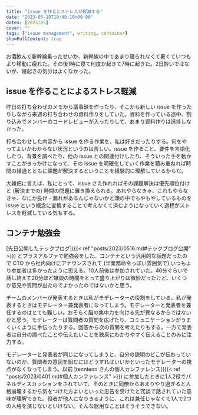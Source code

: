 ```yaml
---
title: "issue を作るとストレスが軽減する"
date: "2023-05-19T19:49:10+09:00"
dates: [2023/05]
cover: ""
tags: ["issue management", writing, container]
showFullContent: true
---
```


お酒飲んで新幹線乗ったせいか、新幹線の中であまり寝られなくて暑くていつもより移動に疲れた。その後1時に寝て何度か起きて7時に起きた。2日酔いではないが、寝起きの気分はよくなかった。

## issue を作ることによるストレス軽減

昨日の打ち合わせのメモから議事録を作ったり、そこから新しい issue を作ったりしながら来週の打ち合わせの資料作りをしていた。資料を作っている途中、割り込みでメンバーのコードレビューが入ったりして、あまり資料作りは進捗しなかった。

打ち合わせした内容から issue を作る作業を、私は好きだったりする。何をやってよいかわからない状況というのは苦しい。issue を作ること、要件を言語化したり、背景を調べたり、他の issue との関連付けしたり、そういった手を動かすことがきっかけになって、その issue を明確化していく作業を積み重ねれば時間の経過とともに課題が解決するということを経験的に理解しているからだ。

大雑把に言えば、私にとって、issue さえ作れればその課題解決は優先順位付けと (解決までの) 時間の問題に置き換えられる。あれやらなきゃ、これもやらなきゃ、なにか抜け・漏れがあるんじゃないかと頭の中でもやもやしているものを issue という概念に変換することで考えなくて済むようになっていく過程がストレスを軽減している気もする。

## コンテナ勉強会

[先日公開したテックブログ]({{< ref "posts/2023/0516.md#テックブログ公開" >}}) とプラスアルファで勉強会をした。コンテナという汎用的な話題だったので CTO から社内向けにアナウンスされて (半業務命令っぽい雰囲気で) いつもより参加者は多かったように思える。10人前後は参加されていた。40分ぐらいで話し終えて20分ほど雑談の時間をとって盛り上がりは微妙だったけど、いくつか意見や質問が出たのでよかったのではないかと思う。

チームのメンバーが発表するときは私がモデレーターの役割をしている。私が発表するときはモデレーター兼発表者になってしまう。モデレーターと発表者を兼任するのはとても難しい。おそらく脳の集中力を向ける先が異なるからではないかと思う。モデレーターは質問者の質問を広げたり、コミュニケーションがうまくいくように手伝ったりする。回答から次の質問を考えたりもする。一方で発表者は自分の調べたことや伝えたいことを聴衆にわかりやすく伝えることのみに注力する。

モデレーターと発表者が同じになってしまうと、自分の説明のどこが伝わっていないのか、質問者の意図を組むにはどうすればいいかといったモデレーターの視点がなくなってしまう。以前 [tenntenn さんの個人カンファレンス]({{< ref "posts/2023/0401.md#個人カンファレンス" >}}) に参加したときに1人2役でパネルディスカッションをされていて、そのときに同僚からあまりやり過ぎると人格崩壊するから気をつけた方よいといった忠告を受けたと冗談で話されていた意味が理解できた。役者が他人になりきるように、これは兼任じゃなくて1人で2つの人格を演じないといけない。そんな器用なことはそうそうできない。
